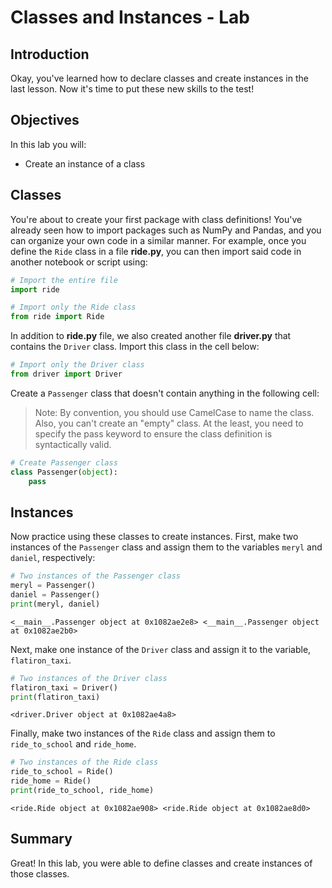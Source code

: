 
# Classes and Instances - Lab

## Introduction

Okay, you've learned how to declare classes and create instances in the last lesson. Now it's time to put these new skills to the test!

## Objectives

In this lab you will: 

* Create an instance of a class

## Classes


You're about to create your first package with class definitions! You've already seen how to import packages such as NumPy and Pandas, and you can organize your own code in a similar manner. For example, once you define the `Ride` class in a file **ride.py**, you can then import said code in another notebook or script using:


```python
# Import the entire file
import ride

# Import only the Ride class
from ride import Ride
```

In addition to **ride.py** file, we also created another file **driver.py** that contains the `Driver` class. Import this class in the cell below: 


```python
# Import only the Driver class
from driver import Driver
```

Create a `Passenger` class that doesn't contain anything in the following cell: 

> Note: By convention, you should use CamelCase to name the class. Also, you can't create an "empty" class. At the least, you need to specify the pass keyword to ensure the class definition is syntactically valid. 


```python
# Create Passenger class
class Passenger(object):
    pass
```

## Instances

Now practice using these classes to create instances. First, make two instances of the `Passenger` class and assign them to the variables `meryl` and `daniel`, respectively: 


```python
# Two instances of the Passenger class
meryl = Passenger()
daniel = Passenger()
print(meryl, daniel)
```

    <__main__.Passenger object at 0x1082ae2e8> <__main__.Passenger object at 0x1082ae2b0>


Next, make one instance of the `Driver` class and assign it to the variable, `flatiron_taxi`.


```python
# Two instances of the Driver class
flatiron_taxi = Driver()
print(flatiron_taxi)
```

    <driver.Driver object at 0x1082ae4a8>


Finally, make two instances of the `Ride` class and assign them to `ride_to_school` and `ride_home`. 


```python
# Two instances of the Ride class
ride_to_school = Ride()
ride_home = Ride()
print(ride_to_school, ride_home)
```

    <ride.Ride object at 0x1082ae908> <ride.Ride object at 0x1082ae8d0>


## Summary
Great! In this lab, you were able to define classes and create instances of those classes.

